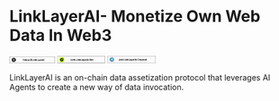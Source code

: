 # LinkLayerAI- Monetize Own Web Data In Web3

[<img src=https://github.com/LinklayerAILab/.github/blob/master/profile/1.png width=16% height=30% />](https://x.com/LinkLayerAI)
[<img src=https://github.com/LinklayerAILab/.github/blob/master/profile/2.png width=17% height=30% />](https://t.me/linklayer_ai)
[<img src=https://github.com/LinklayerAILab/.github/blob/master/profile/3.png width=17% height=30% />](https://t.me/LinkLayerAIBot)

LinkLayerAI is an on-chain data assetization protocol that leverages AI Agents to create a new way of data invocation.
